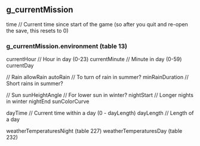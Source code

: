 

## g_currentMission

time // Current time since start of the game (so after you quit and re-open the save, this resets to 0)


### g_currentMission.environment (table 13)

currentHour  // Hour in day (0-23)
currentMinute // Minute in day (0-59)
currentDay

// Rain
allowRain
autoRain // To turn of rain in summer?
minRainDuration // Short rains in summer?

// Sun
sunHeightAngle // For lower sun in winter?
nightStart // Longer nights in winter
nightEnd
sunColorCurve

dayTime // Current time within a day (0 - dayLength)
dayLength // Length of a day

weatherTemperaturesNight (table 227)
weatherTemperaturesDay (table 232)
